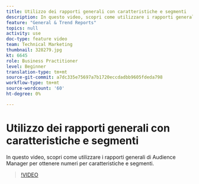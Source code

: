 ```yaml
---
title: Utilizzo dei rapporti generali con caratteristiche e segmenti
description: In questo video, scopri come utilizzare i rapporti generali di Audience Manager per ottenere numeri per caratteristiche e segmenti.
feature: "General & Trend Reports"
topics: null
activity: use
doc-type: feature video
team: Technical Marketing
thumbnail: 328279.jpg
kt: 6645
role: Business Practitioner
level: Beginner
translation-type: tm+mt
source-git-commit: a7dc335e75697a7b1720eccdadbb9605fdeda798
workflow-type: tm+mt
source-wordcount: '60'
ht-degree: 0%

---
```



# Utilizzo dei rapporti generali con caratteristiche e segmenti

In questo video, scopri come utilizzare i rapporti generali di Audience Manager per ottenere numeri per caratteristiche e segmenti.

>[!VIDEO](https://video.tv.adobe.com/v/328279/?quality=12&learn=on)
